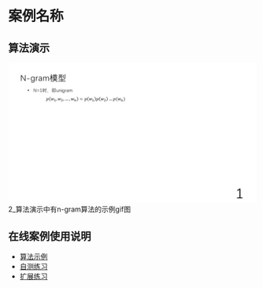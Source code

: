 # 案例名称

## 算法演示

![算法演示动画](2_算法演示/demo.gif)
2_算法演示中有n-gram算法的示例gif图

## 在线案例使用说明

- [算法示例](1_算法示例/README.md)
- [自测练习](3_自测练习/README.md)
- [扩展练习](4_扩展练习/README.md)
